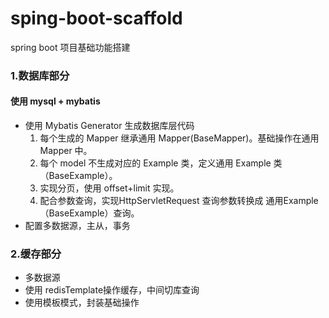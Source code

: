 # sping-boot-scaffold
spring boot 项目基础功能搭建

### 1.数据库部分
#### 使用 mysql + mybatis
* 使用 Mybatis Generator 生成数据库层代码
    1. 每个生成的 Mapper 继承通用 Mapper(BaseMapper)。基础操作在通用 Mapper 中。
    2. 每个 model 不生成对应的 Example 类，定义通用 Example 类（BaseExample）。
    3. 实现分页，使用 offset+limit 实现。
    4. 配合参数查询，实现HttpServletRequest 查询参数转换成 通用Example（BaseExample）查询。
* 配置多数据源，主从，事务
### 2.缓存部分
* 多数据源
* 使用 redisTemplate操作缓存，中间切库查询
* 使用模板模式，封装基础操作

